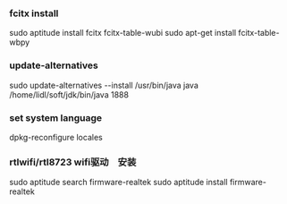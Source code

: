 ### fcitx install

  sudo aptitude install fcitx fcitx-table-wubi
  sudo apt-get install fcitx-table-wbpy

### update-alternatives

  sudo update-alternatives  --install /usr/bin/java java  /home/lidl/soft/jdk/bin/java   1888

### set system language

  dpkg-reconfigure locales

### rtlwifi/rtl8723 wifi驱动　安装　

  sudo aptitude search firmware-realtek
  sudo aptitude install firmware-realtek
